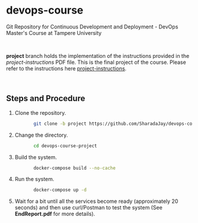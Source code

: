 # devops-course
Git Repository for Continuous Development and Deployment - DevOps Master's Course at Tampere University

<br>

**project** branch holds the implementation of the instructions provided in the *project-instructions* PDF file. This is the final project of the course. Please refer to the instructions here [project-instructions](./project-instructions.pdf).

<br>



## Steps and Procedure

1. Clone the repository.
    ```bash
           git clone -b project https://github.com/SharadaJay/devops-course.git
    ```

2. Change the directory.
    ```bash
           cd devops-course-project
    ```
   
3. Build the system.
    ```bash
           docker-compose build --no-cache
    ```

4. Run the system.
    ```bash
           docker-compose up -d
    ```
   
5. Wait for a bit until all the services become ready (approximately 20 seconds) and then use curl/Postman to test the system (See **EndReport.pdf** for more details).
